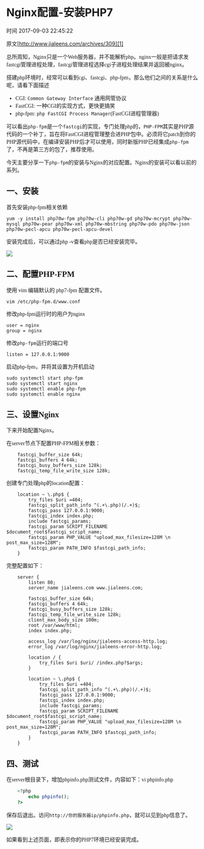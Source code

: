 # Nginx配置-安装PHP7

 时间 2017-09-03 22:45:22  

原文[http://www.jialeens.com/archives/309][1]

<font face=微软雅黑>

总所周知，Nginx只是一个Web服务器，并不能解析php。nginx一般是把请求发fastcgi管理进程处理，fastcgi管理进程选择cgi子进程处理结果并返回被nginx。

搭建php环境时，经常可以看到cgi、fastcgi、php-fpm，那么他们之间的关系是什么呢，请看下面描述

* CGI: `Common Gateway Interface` 通用网管协议
* FastCGI: 一种CGI的实现方式，更快更搞笑
* php-fpm: `php FastCGI Process Manager`(FastCGI进程管理器)

可以看出`php-fpm`是一个`fastcgi`的实现，专门处理php的，`PHP-FPM`其实是PHP源代码的一个补丁，旨在将FastCGI进程管理整合进PHP包中。必须将它patch到你的PHP源代码中，在编译安装PHP后才可以使用，同时新版PHP已经集成`php-fpm`了，不再是第三方的包了，推荐使用。

今天主要分享一下`php-fpm`的安装与Nginx的对应配置。Nginx的安装可以看以前的系列。

## 一、安装

首先安装php-fpm相关依赖

    yum -y install php70w-fpm php70w-cli php70w-gd php70w-mcrypt php70w-mysql php70w-pear php70w-xml php70w-mbstring php70w-pdo php70w-json php70w-pecl-apcu php70w-pecl-apcu-devel

安装完成后，可以通过php -v查看php是否已经安装完毕。

![][4]

## 二、配置PHP-FPM

使用 vim 编辑默认的 php7-fpm 配置文件。

    vim /etc/php-fpm.d/www.conf

修改php-fpm运行时的用户为nginx

    user = nginx
    group = nginx

修改`php-fpm`运行的端口号

    listen = 127.0.0.1:9000

启动php-fpm，并将其设置为开机启动

    sudo systemctl start php-fpm
    sudo systemctl start nginx
    sudo systemctl enable php-fpm
    sudo systemctl enable nginx

## 三、设置Nginx

下来开始配置Nginx。

在server节点下配置PHP-FPM相关参数：

```nginx
    fastcgi_buffer_size 64k;
    fastcgi_buffers 4 64k;
    fastcgi_busy_buffers_size 128k;
    fastcgi_temp_file_write_size 128k;
```

创建专门处理php的location配置：

```nginx
    location ~ \.php$ {
        try_files $uri =404;
        fastcgi_split_path_info ^(.+\.php)(/.+)$;
        fastcgi_pass 127.0.0.1:9000;
        fastcgi_index index.php;
        include fastcgi_params;
        fastcgi_param SCRIPT_FILENAME $document_root$fastcgi_script_name;
        fastcgi_param PHP_VALUE "upload_max_filesize=128M \n post_max_size=128M";
        fastcgi_param PATH_INFO $fastcgi_path_info;
    }
```

完整配置如下：

```nginx
    server {
        listen 80;
        server_name jialeens.com www.jialeens.com;
    
        fastcgi_buffer_size 64k;
        fastcgi_buffers 4 64k;
        fastcgi_busy_buffers_size 128k;
        fastcgi_temp_file_write_size 128k;
        client_max_body_size 100m;
        root /var/www/html;
        index index.php;
    
        access_log /var/log/nginx/jialeens-access-http.log;
        error_log /var/log/nginx/jialeens-error-http.log;
    
        location / {
            try_files $uri $uri/ /index.php?$args;
        }
    
        location ~ \.php$ {
            try_files $uri =404;
            fastcgi_split_path_info ^(.+\.php)(/.+)$;
            fastcgi_pass 127.0.0.1:9000;
            fastcgi_index index.php;
            include fastcgi_params;
            fastcgi_param SCRIPT_FILENAME $document_root$fastcgi_script_name;
            fastcgi_param PHP_VALUE "upload_max_filesize=128M \n post_max_size=128M";
            fastcgi_param PATH_INFO $fastcgi_path_info;
        }
    }
```

## 四、测试

在server根目录下，增加phpinfo.php测试文件，内容如下：vi phpinfo.php

```php
    <?php
        echo phpinfo();
    ?>
```

保存后退出。访问`http://你的服务器ip/phpinfo.php`，就可以见到php信息了。

![][5]

如果看到上述页面，即表示你的PHP7环境已经安装完成。
</font>

[1]: http://www.jialeens.com/archives/309

[4]: ../img/yeAJVnq.png
[5]: ../img/6VBBB33.png